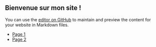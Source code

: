 ## Bienvenue sur mon site !

You can use the [editor on GitHub](https://github.com/tabarin/sz.github.io/edit/master/index.md) to maintain and preview the content for your website in Markdown files.

- [Page 1](https://tabarin.github.io/sz.github.io/page1)
- [Page 2](https://tabarin.github.io/sz.github.io/page2)



